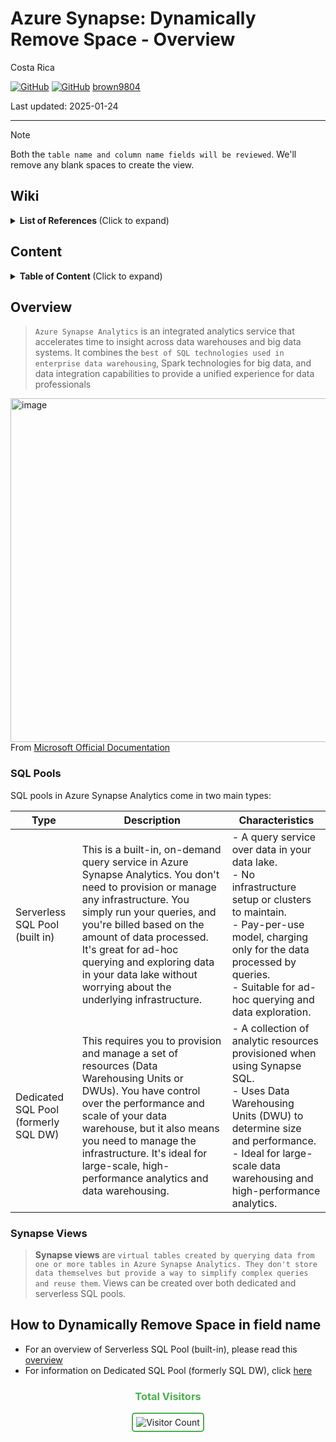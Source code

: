 # Azure Synapse: Dynamically Remove Space - Overview

Costa Rica

[![GitHub](https://badgen.net/badge/icon/github?icon=github&label)](https://github.com) 
[![GitHub](https://img.shields.io/badge/--181717?logo=github&logoColor=ffffff)](https://github.com/)
[brown9804](https://github.com/brown9804)

Last updated: 2025-01-24

----------

> [!NOTE]
> Both the `table name and column name fields will be reviewed`. We'll remove any blank spaces to create the view.

## Wiki 

<details>
<summary><b>List of References </b> (Click to expand)</summary>

- [What is Azure Synapse Analytics?](https://learn.microsoft.com/en-us/azure/synapse-analytics/overview-what-is)
- [What is dedicated SQL pool (formerly SQL DW) in Azure Synapse Analytics?](https://learn.microsoft.com/en-us/azure/synapse-analytics/sql-data-warehouse/sql-data-warehouse-overview-what-is)
- [Serverless SQL pool in Azure Synapse Analytics](https://learn.microsoft.com/en-us/azure/synapse-analytics/sql/on-demand-workspace-overview)
- [Create and use views using serverless SQL pool in Azure Synapse Analytics](https://learn.microsoft.com/en-us/azure/synapse-analytics/sql/create-use-views)
  
</details>

## Content

<details>
<summary><b>Table of Content </b> (Click to expand)</summary>

- [Wiki](#wiki)
- [Content](#content)
- [Overview](#overview)
    - [SQL Pools](#sql-pools)
    - [Synapse Views](#synapse-views)
- [How to Dynamically Remove Space in field name](#how-to-dynamically-remove-space-in-field-name)

</details>

## Overview 

> `Azure Synapse Analytics` is an integrated analytics service that accelerates time to insight across data warehouses and big data systems.
> It combines the `best of SQL technologies used in enterprise data warehousing`, Spark technologies for big data, and data integration
> capabilities to provide a unified experience for data professionals

<img width="550" alt="image" src="https://github.com/user-attachments/assets/9a753e36-e229-4da7-8a87-a5c21ddd70f9"> <br/>
From [Microsoft Official Documentation](https://learn.microsoft.com/en-us/azure/synapse-analytics/overview-what-is)

### SQL Pools

SQL pools in Azure Synapse Analytics come in two main types:

| Type | Description | Characteristics | 
| --- | --- | --- |
| Serverless SQL Pool (built in) | This is a built-in, on-demand query service in Azure Synapse Analytics. You don't need to provision or manage any infrastructure. You simply run your queries, and you're billed based on the amount of data processed. It's great for ad-hoc querying and exploring data in your data lake without worrying about the underlying infrastructure. |    - A query service over data in your data lake. <br/> - No infrastructure setup or clusters to maintain. <br/> - Pay-per-use model, charging only for the data processed by queries. <br/> - Suitable for ad-hoc querying and data exploration. |
| Dedicated SQL Pool (formerly SQL DW) | This requires you to provision and manage a set of resources (Data Warehousing Units or DWUs). You have control over the performance and scale of your data warehouse, but it also means you need to manage the infrastructure. It's ideal for large-scale, high-performance analytics and data warehousing. |    - A collection of analytic resources provisioned when using Synapse SQL. <br/> - Uses Data Warehousing Units (DWU) to determine size and performance. <br/> - Ideal for large-scale data warehousing and high-performance analytics. | 

### Synapse Views

> **Synapse views** are `virtual tables created by querying data from one or more tables in Azure Synapse Analytics.
> They don't store data themselves but provide a way to simplify complex queries and reuse them`. Views can be created over both dedicated and serverless SQL pools.

## How to Dynamically Remove Space in field name

- For an overview of Serverless SQL Pool (built-in), please read this [overview](./0_serverlessSQLPool)
- For information on Dedicated SQL Pool (formerly SQL DW), click [here](./1_dedicatedSQLPoolStoreProc)

<div align="center">
  <h3 style="color: #4CAF50;">Total Visitors</h3>
  <img src="https://profile-counter.glitch.me/brown9804/count.svg" alt="Visitor Count" style="border: 2px solid #4CAF50; border-radius: 5px; padding: 5px;"/>
</div>
